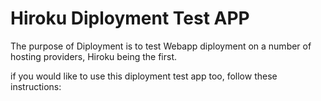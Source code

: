 # Hiroku Diployment Test APP

The purpose of Diployment is to test Webapp diployment on a number of hosting providers, Hiroku being the first.


if you would like to use this diployment test app too, follow these instructions:

